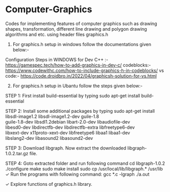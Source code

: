 # Computer-Graphics
Codes for implementing features of computer graphics such as drawing shapes, transformation, different line drawing and polygon drawing algorithms and etc. using header files graphics.h 

1) For graphics.h setup in windows follow the documentations given below:- 

Configuration Steps in WINDOWS for 
Dev C++ :-  https://gamespec.tech/how-to-add-graphics-in-dev-c/
codeblocks:- https://www.codewithc.com/how-to-include-graphics-h-in-codeblocks/
vs code:-  https://code.droidbro.in/2022/04/graphicsh-solution-for-vs.html


2) For graphics.h setup in Ubantu follow the steps given below:- 

STEP 1: First install build-essential by typing
        sudo apt-get install build-essential
        
STEP 2: Install some additional packages by typing
        sudo apt-get install libsdl-image1.2 libsdl-image1.2-dev guile-1.8 \
        guile-1.8-dev libsdl1.2debian libart-2.0-dev libaudiofile-dev \
        libesd0-dev libdirectfb-dev libdirectfb-extra libfreetype6-dev \
        libxext-dev x11proto-xext-dev libfreetype6 libaa1 libaa1-dev \
        libslang2-dev libasound2 libasound2-dev
      
STEP 3: Download libgraph. Now extract the downloaded libgraph-1.0.2.tar.gz file.

STEP 4: Goto extracted folder and run following command
        cd libgraph-1.0.2
        ./configure
        make
        sudo make install
        sudo cp /usr/local/lib/libgraph.* /usr/lib
        ✓ Run the programs with following command:
        gcc *.c -lgraph
        ./a.out

✓ Explore functions of graphics.h library.
